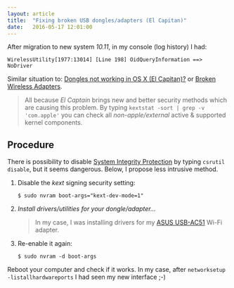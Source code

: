 ```yaml
---
layout: article
title:  "Fixing broken USB dongles/adapters (El Capitan)"
date:   2016-05-17 12:01:00
---
```


After migration to new system _10.11_, in my console (log history) I had:

    WirelessUtility[1977:13014] [Line 198] OidQueryInformation ==> NoDriver

Similar situation to: [Dongles not working in OS X (El Capitan)?](https://discussions.apple.com/thread/7254856?tstart=0) or [Broken Wireless Adapters](http://www.insanelymac.com/forum/topic/299948-usb-wifi-updated-ralinkmediatek-rt2870-rt2770-rt3x7x-rt537x-rt5572/page-9).

> All because _El Captain_ brings new and better security methods which are causing this problem. By typing `kextstat -sort | grep -v 'com.apple'` you can check all _non-apple/external_ active & supported kernel components.

## Procedure

There is possibility to disable [System Integrity Protection](https://en.wikipedia.org/wiki/System_Integrity_Protection) by typing `csrutil disable`, but it seems dangerous. Below, I propose less intrusive method.

1. Disable the _kext_ signing security setting:

       $ sudo nvram boot-args="kext-dev-mode=1"

2. _Install drivers/utilities for your dongle/adapter..._

    > In my case, I was installing drivers for my [ASUS USB-AC51](https://www.asus.com/us/Networking/USBAC51/) Wi-Fi adapter.

3. Re-enable it again:

       $ sudo nvram -d boot-args

Reboot your computer and check if it works. In my case, after `networksetup -listallhardwareports` I had seen my new interface ;-)
